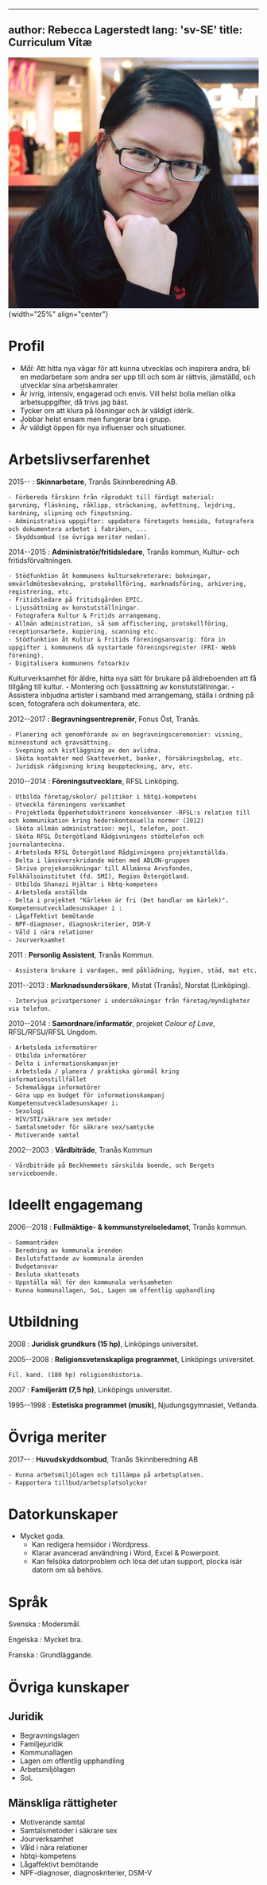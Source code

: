 
---
author: Rebecca Lagerstedt
lang: 'sv-SE'
title: Curriculum Vitæ
---

![Rebecca Lagerstedt](https://raw.githubusercontent.com/Linuxtjej/linuxtjej.github.io/master/images/photo.jpg){width="25%" align="center"}

# Profil

  - *Mål:* Att hitta nya vägar för att kunna utvecklas och inspirera andra, bli en medarbetare som andra ser upp till och som är rättvis, jämställd, och utvecklar sina arbetskamrater.
  - Är ivrig, intensiv, engagerad och envis. Vill helst bolla mellan olika arbetsuppgifter, då trivs jag bäst.
  - Tycker om att klura på lösningar och är väldigt idérik.
  - Jobbar helst ensam men fungerar bra i grupp.
  - Är väldigt öppen för nya influenser och situationer.

# Arbetslivserfarenhet

2015--
:   **Skinnarbetare**, Tranås Skinnberedning AB.

    - Förbereda fårskinn från råprodukt till färdigt material: 
    garvning, fläskning, råklipp, sträckaning, avfettning, lejdring, kardning, slipning och finputsning. 
    - Administrativa uppgifter: uppdatera företagets hemsida, fotografera och dokumentera arbetet i fabriken, ...
    - Skyddsombud (se övriga meriter nedan).

2014--2015
:   **Administratör/fritidsledare**, Tranås kommun, Kultur- och fritidsförvaltningen.

    - Stödfunktion åt kommunens kultursekreterare: bokningar, omvärldmötesbevakning, protokollföring, marknadsföring, arkivering, registrering, etc.
    - Fritidsledare på fritidsgården EPIC.
    - Ljussättning av konstutställningar.
    - Fotografera Kultur & Fritids arrangemang.
    - Allmän administration, så som affischering, protokollföring, receptionsarbete, kopiering, scanning etc. 
    - Stödfunktion åt Kultur & Fritids föreningsansvarig: föra in uppgifter i kommunens då nystartade föreningsregister (FRI- Webb förening). 
    - Digitalisera kommunens fotoarkiv
 Kulturverksamhet för äldre, hitta nya sätt för brukare på äldreboenden att få tillgång till kultur. 
    - Montering och ljussättning av konstutställningar.
    - Assistera inbjudna artister i samband med arrangemang, ställa i ordning på scen, fotografera och dokumentera, etc.

2012--2017
:   **Begravningsentreprenör**, Fonus Öst, Tranås.

    - Planering och genomförande av en begravningsceremonier: visning,  minnesstund och gravsättning.
    - Svepning och kistläggning av den avlidna.
    - Sköta kontakter med Skatteverket, banker, försäkringsbolag, etc. 
    - Juridisk rådgivning kring bouppteckning, arv, etc.

2010--2014
:   **Föreningsutvecklare**, RFSL Linköping.

    - Utbilda företag/skolor/ politiker i hbtqi-kompetens
    - Utveckla föreningens verksamhet
    - Projektleda Öppenhetsdoktrinens konsekvenser -RFSL:s relation till och kommunikation kring hederskontexuella normer (2012)
    - Sköta allmän administration: mejl, telefon, post.  
    - Sköta RFSL Östergötland Rådgivningens stödtelefon och journalanteckna.
    - Arbetsleda RFSL Östergötland Rådgivningens projektanställda.
    - Delta i länsöverskridande möten med ADLON-gruppen
    - Skriva projekansökningar till Allmänna Arvsfonden, Folkhälsoinstitutet (fd. SMI), Region Östergötland. 
    - Utbilda Shanazi Hjältar i hbtq-kompetens
    - Arbetsleda anställda
    - Delta i projektet "Kärleken är fri (Det handlar om kärlek)". 
    Kompetensutveckladesunskaper i : 
    - Lågaffektivt bemötande 
    - NPF-diagnoser, diagnoskriterier, DSM-V
    - Våld i nära relationer
    - Jourverksamhet

2011
: **Personlig Assistent**, Tranås Kommun.

    - Assistera brukare i vardagen, med påklädning, hygien, städ, mat etc. 

2011--2013
: **Marknadsundersökare**, Mistat (Tranås), Norstat (Linköping).

    - Intervjua privatpersoner i undersökningar från företag/myndigheter via telefon. 

2010--2014
: **Samordnare/informatör**, projeket *Colour of Love*, RFSL/RFSU/RFSL Ungdom.

    - Arbetsleda informatörer
    - Utbilda informatörer
    - Delta i informationskampanjer
    - Arbetsleda / planera / praktiska göromål kring informationstillfället
    - Schemalägga informatörer
    - Göra upp en budget för informationskampanj
    Kompetensutveckladesunskaper i: 
    - Sexologi
    - HIV/STI/säkrare sex metoder
    - Samtalsmetoder för säkrare sex/samtycke
    - Motiverande samtal


2002--2003
: **Vårdbiträde**, Tranås Kommun

    - Vårdbiträde på Beckhemmets särskilda boende, och Bergets serviceboende. 

# Ideellt engagemang

2006--2018
:   **Fullmäktige- & kommunstyrelseledamot**, Tranås kommun.

    - Sammanträden
    - Beredning av kommunala ärenden
    - Beslutsfattande av kommunala ärenden
    - Budgetansvar
    - Besluta skattesats
    - Uppställa mål för den kommunala verksamheten
    - Kunna kommunallagen, SoL, Lagen om offentlig upphandling

# Utbildning

2008
:   **Juridisk grundkurs (15 hp)**, Linköpings universitet.

2005--2008
:   **Religionsvetenskapliga programmet**, Linköpings universitet.

    Fil. kand. (180 hp) religionshistoria.

2007
:   **Familjerätt (7,5 hp)**, Linköpings universitet.

1995--1998
:   **Estetiska programmet (musik)**, Njudungsgymnasiet, Vetlanda.

# Övriga meriter

2017--
: **Huvudskyddsombud**, Tranås Skinnberedning AB

    - Kunna arbetsmiljölagen och tillämpa på arbetsplatsen. 
    - Rapportera tillbud/arbetsplatsolyckor

# Datorkunskaper

  
  - Mycket goda. 
    - Kan redigera hemsidor i Wordpress. 
    - Klarar avancerad användning i Word, Excel & Powerpoint. 
    - Kan felsöka datorproblem och lösa det utan support, plocka isär datorn om så behövs.

# Språk

Svenska
: Modersmål.

Engelska
: Mycket bra.

Franska
: Grundläggande.

# Övriga kunskaper

## Juridik

- Begravningslagen
- Familjejuridik
- Kommunallagen
- Lagen om offentlig upphandling
- Arbetsmiljölagen
- SoL

## Mänskliga rättigheter

- Motiverande samtal
- Samtalsmetoder i säkrare sex
- Jourverksamhet
- Våld i nära relationer
- hbtqi-kompetens
- Lågaffektivt bemötande
- NPF-diagnoser, diagnoskriterier, DSM-V

<!--stackedit_data:
eyJoaXN0b3J5IjpbLTE0MTI2NDY3NzJdfQ==
-->